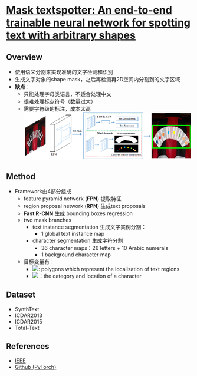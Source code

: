 # [Mask textspotter: An end-to-end trainable neural network for spotting text with arbitrary shapes](https://drive.google.com/file/d/1G25wffK557yk5K417wZHyRG7dTAOi8pW/view?usp=drivesdk)

## Overview
- 使用语义分割来实现准确的文字检测和识别
- 生成文字对象的shape mask，之后再检测再2D空间内分割到的文字区域
- **缺点**：
  - 只能处理字母类语言，不适合处理中文
  - 很难处理标点符号（数量过大）
  - 需要字符级的标注，成本太高
![](images/mask-textspotter.png)

## Method
- Framework由4部分组成
  - feature pyramid network (**FPN**) 提取特征
  - region proposal network (**RPN**) 生成text proposals
  - **Fast R-CNN** 生成 bounding boxes regression
  - two mask branches
    - text instance segmentation 生成文字实例分割：
      - 1 global text instance map
    - character segmentation 生成字符分割
      - 36 character maps：26 letters + 10 Arabic numerals
      - 1 background character map
  - 目标变量有：
    - <img src="https://latex.codecogs.com/svg.image?P=\{p_1,p_2,...,p_m\}">: polygons which represent the localization of text regions
    - <img src="https://latex.codecogs.com/svg.image?C=\{c_1=(cc_1,cl_1),c_2=(cc_2,cl_2),...,c_n=(cc_n,cl_n)\}">：the category and location of a character

## Dataset
- SynthText
- ICDAR2013
- ICDAR2015
- Total-Text

## References
- [IEEE](https://ieeexplore.ieee.org/document/8812908)
- [Github (PyTorch)](https://github.com/MhLiao/MaskTextSpotter)